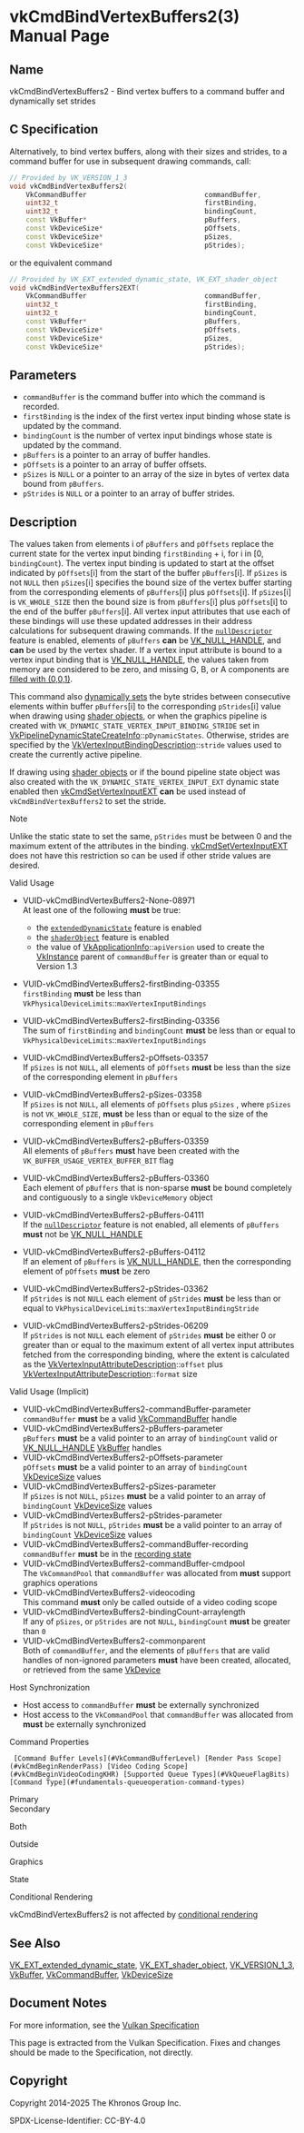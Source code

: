 # vkCmdBindVertexBuffers2(3) Manual Page

## Name

vkCmdBindVertexBuffers2 - Bind vertex buffers to a command buffer and dynamically set strides



## [](#_c_specification)C Specification

Alternatively, to bind vertex buffers, along with their sizes and strides, to a command buffer for use in subsequent drawing commands, call:

```c++
// Provided by VK_VERSION_1_3
void vkCmdBindVertexBuffers2(
    VkCommandBuffer                             commandBuffer,
    uint32_t                                    firstBinding,
    uint32_t                                    bindingCount,
    const VkBuffer*                             pBuffers,
    const VkDeviceSize*                         pOffsets,
    const VkDeviceSize*                         pSizes,
    const VkDeviceSize*                         pStrides);
```

or the equivalent command

```c++
// Provided by VK_EXT_extended_dynamic_state, VK_EXT_shader_object
void vkCmdBindVertexBuffers2EXT(
    VkCommandBuffer                             commandBuffer,
    uint32_t                                    firstBinding,
    uint32_t                                    bindingCount,
    const VkBuffer*                             pBuffers,
    const VkDeviceSize*                         pOffsets,
    const VkDeviceSize*                         pSizes,
    const VkDeviceSize*                         pStrides);
```

## [](#_parameters)Parameters

- `commandBuffer` is the command buffer into which the command is recorded.
- `firstBinding` is the index of the first vertex input binding whose state is updated by the command.
- `bindingCount` is the number of vertex input bindings whose state is updated by the command.
- `pBuffers` is a pointer to an array of buffer handles.
- `pOffsets` is a pointer to an array of buffer offsets.
- `pSizes` is `NULL` or a pointer to an array of the size in bytes of vertex data bound from `pBuffers`.
- `pStrides` is `NULL` or a pointer to an array of buffer strides.

## [](#_description)Description

The values taken from elements i of `pBuffers` and `pOffsets` replace the current state for the vertex input binding `firstBinding` + i, for i in \[0, `bindingCount`). The vertex input binding is updated to start at the offset indicated by `pOffsets`\[i] from the start of the buffer `pBuffers`\[i]. If `pSizes` is not `NULL` then `pSizes`\[i] specifies the bound size of the vertex buffer starting from the corresponding elements of `pBuffers`\[i] plus `pOffsets`\[i]. If `pSizes`\[i] is `VK_WHOLE_SIZE` then the bound size is from `pBuffers`\[i] plus `pOffsets`\[i] to the end of the buffer `pBuffers`\[i]. All vertex input attributes that use each of these bindings will use these updated addresses in their address calculations for subsequent drawing commands. If the [`nullDescriptor`](https://registry.khronos.org/vulkan/specs/latest/html/vkspec.html#features-nullDescriptor) feature is enabled, elements of `pBuffers` **can** be [VK\_NULL\_HANDLE](https://registry.khronos.org/vulkan/specs/latest/man/html/VK_NULL_HANDLE.html), and **can** be used by the vertex shader. If a vertex input attribute is bound to a vertex input binding that is [VK\_NULL\_HANDLE](https://registry.khronos.org/vulkan/specs/latest/man/html/VK_NULL_HANDLE.html), the values taken from memory are considered to be zero, and missing G, B, or A components are [filled with (0,0,1)](#fxvertex-input-extraction).

This command also [dynamically sets](https://registry.khronos.org/vulkan/specs/latest/html/vkspec.html#pipelines-dynamic-state) the byte strides between consecutive elements within buffer `pBuffers`\[i] to the corresponding `pStrides`\[i] value when drawing using [shader objects](https://registry.khronos.org/vulkan/specs/latest/html/vkspec.html#shaders-objects), or when the graphics pipeline is created with `VK_DYNAMIC_STATE_VERTEX_INPUT_BINDING_STRIDE` set in [VkPipelineDynamicStateCreateInfo](https://registry.khronos.org/vulkan/specs/latest/man/html/VkPipelineDynamicStateCreateInfo.html)::`pDynamicStates`. Otherwise, strides are specified by the [VkVertexInputBindingDescription](https://registry.khronos.org/vulkan/specs/latest/man/html/VkVertexInputBindingDescription.html)::`stride` values used to create the currently active pipeline.

If drawing using [shader objects](https://registry.khronos.org/vulkan/specs/latest/html/vkspec.html#shaders-objects) or if the bound pipeline state object was also created with the `VK_DYNAMIC_STATE_VERTEX_INPUT_EXT` dynamic state enabled then [vkCmdSetVertexInputEXT](https://registry.khronos.org/vulkan/specs/latest/man/html/vkCmdSetVertexInputEXT.html) **can** be used instead of `vkCmdBindVertexBuffers2` to set the stride.

Note

Unlike the static state to set the same, `pStrides` must be between 0 and the maximum extent of the attributes in the binding. [vkCmdSetVertexInputEXT](https://registry.khronos.org/vulkan/specs/latest/man/html/vkCmdSetVertexInputEXT.html) does not have this restriction so can be used if other stride values are desired.

Valid Usage

- [](#VUID-vkCmdBindVertexBuffers2-None-08971)VUID-vkCmdBindVertexBuffers2-None-08971  
  At least one of the following **must** be true:
  
  - the [`extendedDynamicState`](#features-extendedDynamicState) feature is enabled
  - the [`shaderObject`](#features-shaderObject) feature is enabled
  - the value of [VkApplicationInfo](https://registry.khronos.org/vulkan/specs/latest/man/html/VkApplicationInfo.html)::`apiVersion` used to create the [VkInstance](https://registry.khronos.org/vulkan/specs/latest/man/html/VkInstance.html) parent of `commandBuffer` is greater than or equal to Version 1.3
- [](#VUID-vkCmdBindVertexBuffers2-firstBinding-03355)VUID-vkCmdBindVertexBuffers2-firstBinding-03355  
  `firstBinding` **must** be less than `VkPhysicalDeviceLimits`::`maxVertexInputBindings`
- [](#VUID-vkCmdBindVertexBuffers2-firstBinding-03356)VUID-vkCmdBindVertexBuffers2-firstBinding-03356  
  The sum of `firstBinding` and `bindingCount` **must** be less than or equal to `VkPhysicalDeviceLimits`::`maxVertexInputBindings`
- [](#VUID-vkCmdBindVertexBuffers2-pOffsets-03357)VUID-vkCmdBindVertexBuffers2-pOffsets-03357  
  If `pSizes` is not `NULL`, all elements of `pOffsets` **must** be less than the size of the corresponding element in `pBuffers`
- [](#VUID-vkCmdBindVertexBuffers2-pSizes-03358)VUID-vkCmdBindVertexBuffers2-pSizes-03358  
  If `pSizes` is not `NULL`, all elements of `pOffsets` plus `pSizes` , where `pSizes` is not `VK_WHOLE_SIZE`, **must** be less than or equal to the size of the corresponding element in `pBuffers`
- [](#VUID-vkCmdBindVertexBuffers2-pBuffers-03359)VUID-vkCmdBindVertexBuffers2-pBuffers-03359  
  All elements of `pBuffers` **must** have been created with the `VK_BUFFER_USAGE_VERTEX_BUFFER_BIT` flag
- [](#VUID-vkCmdBindVertexBuffers2-pBuffers-03360)VUID-vkCmdBindVertexBuffers2-pBuffers-03360  
  Each element of `pBuffers` that is non-sparse **must** be bound completely and contiguously to a single `VkDeviceMemory` object
- [](#VUID-vkCmdBindVertexBuffers2-pBuffers-04111)VUID-vkCmdBindVertexBuffers2-pBuffers-04111  
  If the [`nullDescriptor`](https://registry.khronos.org/vulkan/specs/latest/html/vkspec.html#features-nullDescriptor) feature is not enabled, all elements of `pBuffers` **must** not be [VK\_NULL\_HANDLE](https://registry.khronos.org/vulkan/specs/latest/man/html/VK_NULL_HANDLE.html)
- [](#VUID-vkCmdBindVertexBuffers2-pBuffers-04112)VUID-vkCmdBindVertexBuffers2-pBuffers-04112  
  If an element of `pBuffers` is [VK\_NULL\_HANDLE](https://registry.khronos.org/vulkan/specs/latest/man/html/VK_NULL_HANDLE.html), then the corresponding element of `pOffsets` **must** be zero
- [](#VUID-vkCmdBindVertexBuffers2-pStrides-03362)VUID-vkCmdBindVertexBuffers2-pStrides-03362  
  If `pStrides` is not `NULL` each element of `pStrides` **must** be less than or equal to `VkPhysicalDeviceLimits`::`maxVertexInputBindingStride`
- [](#VUID-vkCmdBindVertexBuffers2-pStrides-06209)VUID-vkCmdBindVertexBuffers2-pStrides-06209  
  If `pStrides` is not `NULL` each element of `pStrides` **must** be either 0 or greater than or equal to the maximum extent of all vertex input attributes fetched from the corresponding binding, where the extent is calculated as the [VkVertexInputAttributeDescription](https://registry.khronos.org/vulkan/specs/latest/man/html/VkVertexInputAttributeDescription.html)::`offset` plus [VkVertexInputAttributeDescription](https://registry.khronos.org/vulkan/specs/latest/man/html/VkVertexInputAttributeDescription.html)::`format` size

Valid Usage (Implicit)

- [](#VUID-vkCmdBindVertexBuffers2-commandBuffer-parameter)VUID-vkCmdBindVertexBuffers2-commandBuffer-parameter  
  `commandBuffer` **must** be a valid [VkCommandBuffer](https://registry.khronos.org/vulkan/specs/latest/man/html/VkCommandBuffer.html) handle
- [](#VUID-vkCmdBindVertexBuffers2-pBuffers-parameter)VUID-vkCmdBindVertexBuffers2-pBuffers-parameter  
  `pBuffers` **must** be a valid pointer to an array of `bindingCount` valid or [VK\_NULL\_HANDLE](https://registry.khronos.org/vulkan/specs/latest/man/html/VK_NULL_HANDLE.html) [VkBuffer](https://registry.khronos.org/vulkan/specs/latest/man/html/VkBuffer.html) handles
- [](#VUID-vkCmdBindVertexBuffers2-pOffsets-parameter)VUID-vkCmdBindVertexBuffers2-pOffsets-parameter  
  `pOffsets` **must** be a valid pointer to an array of `bindingCount` [VkDeviceSize](https://registry.khronos.org/vulkan/specs/latest/man/html/VkDeviceSize.html) values
- [](#VUID-vkCmdBindVertexBuffers2-pSizes-parameter)VUID-vkCmdBindVertexBuffers2-pSizes-parameter  
  If `pSizes` is not `NULL`, `pSizes` **must** be a valid pointer to an array of `bindingCount` [VkDeviceSize](https://registry.khronos.org/vulkan/specs/latest/man/html/VkDeviceSize.html) values
- [](#VUID-vkCmdBindVertexBuffers2-pStrides-parameter)VUID-vkCmdBindVertexBuffers2-pStrides-parameter  
  If `pStrides` is not `NULL`, `pStrides` **must** be a valid pointer to an array of `bindingCount` [VkDeviceSize](https://registry.khronos.org/vulkan/specs/latest/man/html/VkDeviceSize.html) values
- [](#VUID-vkCmdBindVertexBuffers2-commandBuffer-recording)VUID-vkCmdBindVertexBuffers2-commandBuffer-recording  
  `commandBuffer` **must** be in the [recording state](#commandbuffers-lifecycle)
- [](#VUID-vkCmdBindVertexBuffers2-commandBuffer-cmdpool)VUID-vkCmdBindVertexBuffers2-commandBuffer-cmdpool  
  The `VkCommandPool` that `commandBuffer` was allocated from **must** support graphics operations
- [](#VUID-vkCmdBindVertexBuffers2-videocoding)VUID-vkCmdBindVertexBuffers2-videocoding  
  This command **must** only be called outside of a video coding scope
- [](#VUID-vkCmdBindVertexBuffers2-bindingCount-arraylength)VUID-vkCmdBindVertexBuffers2-bindingCount-arraylength  
  If any of `pSizes`, or `pStrides` are not `NULL`, `bindingCount` **must** be greater than `0`
- [](#VUID-vkCmdBindVertexBuffers2-commonparent)VUID-vkCmdBindVertexBuffers2-commonparent  
  Both of `commandBuffer`, and the elements of `pBuffers` that are valid handles of non-ignored parameters **must** have been created, allocated, or retrieved from the same [VkDevice](https://registry.khronos.org/vulkan/specs/latest/man/html/VkDevice.html)

Host Synchronization

- Host access to `commandBuffer` **must** be externally synchronized
- Host access to the `VkCommandPool` that `commandBuffer` was allocated from **must** be externally synchronized

Command Properties

     [Command Buffer Levels](#VkCommandBufferLevel) [Render Pass Scope](#vkCmdBeginRenderPass) [Video Coding Scope](#vkCmdBeginVideoCodingKHR) [Supported Queue Types](#VkQueueFlagBits) [Command Type](#fundamentals-queueoperation-command-types)

Primary  
Secondary

Both

Outside

Graphics

State

Conditional Rendering

vkCmdBindVertexBuffers2 is not affected by [conditional rendering](#drawing-conditional-rendering)

## [](#_see_also)See Also

[VK\_EXT\_extended\_dynamic\_state](https://registry.khronos.org/vulkan/specs/latest/man/html/VK_EXT_extended_dynamic_state.html), [VK\_EXT\_shader\_object](https://registry.khronos.org/vulkan/specs/latest/man/html/VK_EXT_shader_object.html), [VK\_VERSION\_1\_3](https://registry.khronos.org/vulkan/specs/latest/man/html/VK_VERSION_1_3.html), [VkBuffer](https://registry.khronos.org/vulkan/specs/latest/man/html/VkBuffer.html), [VkCommandBuffer](https://registry.khronos.org/vulkan/specs/latest/man/html/VkCommandBuffer.html), [VkDeviceSize](https://registry.khronos.org/vulkan/specs/latest/man/html/VkDeviceSize.html)

## [](#_document_notes)Document Notes

For more information, see the [Vulkan Specification](https://registry.khronos.org/vulkan/specs/latest/html/vkspec.html#vkCmdBindVertexBuffers2)

This page is extracted from the Vulkan Specification. Fixes and changes should be made to the Specification, not directly.

## [](#_copyright)Copyright

Copyright 2014-2025 The Khronos Group Inc.

SPDX-License-Identifier: CC-BY-4.0